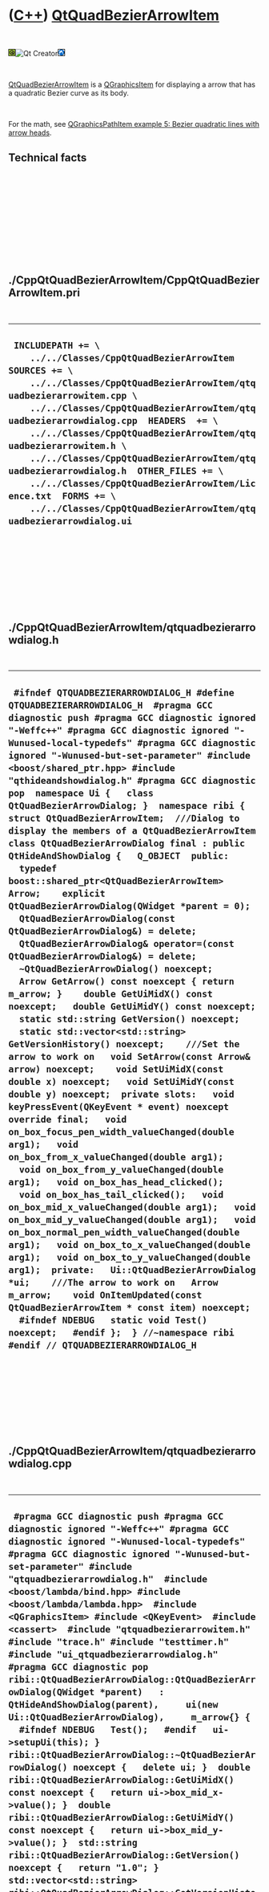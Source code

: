 



 

 

 

 

 

([C++](Cpp.htm)) [QtQuadBezierArrowItem](CppQtQuadBezierArrowItem.htm)
======================================================================

 

![Qt](PicQt.png)![Qt
Creator](PicQtCreator.png)![Lubuntu](PicLubuntu.png)

 

[QtQuadBezierArrowItem](CppQtQuadBezierArrowItem.htm) is a
[QGraphicsItem](CppQGraphicsItem.htm) for displaying a arrow that has a
quadratic Bezier curve as its body.

 

For the math, see [QGraphicsPathItem example 5: Bezier quadratic lines
with arrow heads](CppQGraphicsPathItemExample5.htm).

Technical facts
---------------

 

 

 

 

 

 

./CppQtQuadBezierArrowItem/CppQtQuadBezierArrowItem.pri
-------------------------------------------------------

 

  ------------------------------------------------------------------------------------------------------------------------------------------------------------------------------------------------------------------------------------------------------------------------------------------------------------------------------------------------------------------------------------------------------------------------------------------------------------------------------------------------------------------------------------------------
  ` INCLUDEPATH += \     ../../Classes/CppQtQuadBezierArrowItem  SOURCES += \     ../../Classes/CppQtQuadBezierArrowItem/qtquadbezierarrowitem.cpp \     ../../Classes/CppQtQuadBezierArrowItem/qtquadbezierarrowdialog.cpp  HEADERS  += \     ../../Classes/CppQtQuadBezierArrowItem/qtquadbezierarrowitem.h \     ../../Classes/CppQtQuadBezierArrowItem/qtquadbezierarrowdialog.h  OTHER_FILES += \     ../../Classes/CppQtQuadBezierArrowItem/Licence.txt  FORMS += \     ../../Classes/CppQtQuadBezierArrowItem/qtquadbezierarrowdialog.ui`
  ------------------------------------------------------------------------------------------------------------------------------------------------------------------------------------------------------------------------------------------------------------------------------------------------------------------------------------------------------------------------------------------------------------------------------------------------------------------------------------------------------------------------------------------------

 

 

 

 

 

./CppQtQuadBezierArrowItem/qtquadbezierarrowdialog.h
----------------------------------------------------

 

  ---------------------------------------------------------------------------------------------------------------------------------------------------------------------------------------------------------------------------------------------------------------------------------------------------------------------------------------------------------------------------------------------------------------------------------------------------------------------------------------------------------------------------------------------------------------------------------------------------------------------------------------------------------------------------------------------------------------------------------------------------------------------------------------------------------------------------------------------------------------------------------------------------------------------------------------------------------------------------------------------------------------------------------------------------------------------------------------------------------------------------------------------------------------------------------------------------------------------------------------------------------------------------------------------------------------------------------------------------------------------------------------------------------------------------------------------------------------------------------------------------------------------------------------------------------------------------------------------------------------------------------------------------------------------------------------------------------------------------------------------------------------------------------------------------------------------------------------------------------------------------------------------------------------------------------------------------------------------------------------------------------------------------------------------------------------------------------------------------------------------------------------------------------------------------------------------------------------------
  ` #ifndef QTQUADBEZIERARROWDIALOG_H #define QTQUADBEZIERARROWDIALOG_H  #pragma GCC diagnostic push #pragma GCC diagnostic ignored "-Weffc++" #pragma GCC diagnostic ignored "-Wunused-local-typedefs" #pragma GCC diagnostic ignored "-Wunused-but-set-parameter" #include <boost/shared_ptr.hpp> #include "qthideandshowdialog.h" #pragma GCC diagnostic pop  namespace Ui {   class QtQuadBezierArrowDialog; }  namespace ribi {  struct QtQuadBezierArrowItem;  ///Dialog to display the members of a QtQuadBezierArrowItem class QtQuadBezierArrowDialog final : public QtHideAndShowDialog {   Q_OBJECT  public:   typedef boost::shared_ptr<QtQuadBezierArrowItem> Arrow;    explicit QtQuadBezierArrowDialog(QWidget *parent = 0);   QtQuadBezierArrowDialog(const QtQuadBezierArrowDialog&) = delete;   QtQuadBezierArrowDialog& operator=(const QtQuadBezierArrowDialog&) = delete;   ~QtQuadBezierArrowDialog() noexcept;    Arrow GetArrow() const noexcept { return m_arrow; }    double GetUiMidX() const noexcept;   double GetUiMidY() const noexcept;    static std::string GetVersion() noexcept;   static std::vector<std::string> GetVersionHistory() noexcept;    ///Set the arrow to work on   void SetArrow(const Arrow& arrow) noexcept;    void SetUiMidX(const double x) noexcept;   void SetUiMidY(const double y) noexcept;  private slots:   void keyPressEvent(QKeyEvent * event) noexcept override final;   void on_box_focus_pen_width_valueChanged(double arg1);   void on_box_from_x_valueChanged(double arg1);   void on_box_from_y_valueChanged(double arg1);   void on_box_has_head_clicked();   void on_box_has_tail_clicked();   void on_box_mid_x_valueChanged(double arg1);   void on_box_mid_y_valueChanged(double arg1);   void on_box_normal_pen_width_valueChanged(double arg1);   void on_box_to_x_valueChanged(double arg1);   void on_box_to_y_valueChanged(double arg1);  private:   Ui::QtQuadBezierArrowDialog *ui;    ///The arrow to work on   Arrow m_arrow;    void OnItemUpdated(const QtQuadBezierArrowItem * const item) noexcept;    #ifndef NDEBUG   static void Test() noexcept;   #endif };  } //~namespace ribi  #endif // QTQUADBEZIERARROWDIALOG_H`
  ---------------------------------------------------------------------------------------------------------------------------------------------------------------------------------------------------------------------------------------------------------------------------------------------------------------------------------------------------------------------------------------------------------------------------------------------------------------------------------------------------------------------------------------------------------------------------------------------------------------------------------------------------------------------------------------------------------------------------------------------------------------------------------------------------------------------------------------------------------------------------------------------------------------------------------------------------------------------------------------------------------------------------------------------------------------------------------------------------------------------------------------------------------------------------------------------------------------------------------------------------------------------------------------------------------------------------------------------------------------------------------------------------------------------------------------------------------------------------------------------------------------------------------------------------------------------------------------------------------------------------------------------------------------------------------------------------------------------------------------------------------------------------------------------------------------------------------------------------------------------------------------------------------------------------------------------------------------------------------------------------------------------------------------------------------------------------------------------------------------------------------------------------------------------------------------------------------------------

 

 

 

 

 

./CppQtQuadBezierArrowItem/qtquadbezierarrowdialog.cpp
------------------------------------------------------

 

  -----------------------------------------------------------------------------------------------------------------------------------------------------------------------------------------------------------------------------------------------------------------------------------------------------------------------------------------------------------------------------------------------------------------------------------------------------------------------------------------------------------------------------------------------------------------------------------------------------------------------------------------------------------------------------------------------------------------------------------------------------------------------------------------------------------------------------------------------------------------------------------------------------------------------------------------------------------------------------------------------------------------------------------------------------------------------------------------------------------------------------------------------------------------------------------------------------------------------------------------------------------------------------------------------------------------------------------------------------------------------------------------------------------------------------------------------------------------------------------------------------------------------------------------------------------------------------------------------------------------------------------------------------------------------------------------------------------------------------------------------------------------------------------------------------------------------------------------------------------------------------------------------------------------------------------------------------------------------------------------------------------------------------------------------------------------------------------------------------------------------------------------------------------------------------------------------------------------------------------------------------------------------------------------------------------------------------------------------------------------------------------------------------------------------------------------------------------------------------------------------------------------------------------------------------------------------------------------------------------------------------------------------------------------------------------------------------------------------------------------------------------------------------------------------------------------------------------------------------------------------------------------------------------------------------------------------------------------------------------------------------------------------------------------------------------------------------------------------------------------------------------------------------------------------------------------------------------------------------------------------------------------------------------------------------------------------------------------------------------------------------------------------------------------------------------------------------------------------------------------------------------------------------------------------------------------------------------------------------------------------------------------------------------------------------------------------------------------------------------------------------------------------------------------------------------------------------------------------------------------------------------------------------------------------------------------------------------------------------------------------------------------------------------------------------------------------------------------------------------------------------------------------------------------------------------------------------------------------------------------------------------------------------------------------------------------------------------------------------------------------------------------------------------------------------------------------------------------------------------------------------------------------------------------------------------------------------------------------------------------------------------------------------------------------------------------------------------------------------------------------------------------------------------------------------------------------------------------------------------------------------------------------------------------------------------------------------------------------------------------------------------------------------------------------------------------------------------------------------------------------------------------------------------------------------------------------------------------------------------------------------------------------------------------------------------------------------------------------------------------------------------------------------------------------------------------------------------------------------------------------------------------------------------------------------------------------------------------------------------------------------------------------------------------------------------------------------------------------------------------------------------------------------------------------------------------------------------------------------------------------------------------------------------------------------------------------------------------------------------------------------------------------------------------------------------------------------------------------------------------------------------------------------------------------------------------------------------------------------------------------------------------------------------------------------------------------------------------------------------------------------------------------------------------------------------------------------------------------------------------------------------------------------------------------------------------------------------------------------------------------------------------------------------------------------------------------------------------------------------------------------------------------------------------------------------------------------------------------------------------------------------------------------------------------------------------------------------------------------------------------------------------------------------------------------------------------------------------------------------------------------------------------------------------------------------------------------------------------------------------------------------------------------------------------------------------------------------------------------------------------------------------------------------------------------------------------------------------------------------------------------------------------------------------------------------------------------------------------------------------------------------------------------------------------------------------------------------------------------------------------------------------------------------------------------------------------------------------------------------------------------------------------------------------------------------------------------------------------------------------------------------------------------------------------------------------------------------------------------------------------------------------------------------------------------------------------------------------------------------------------------------------------------------------------------------------------------------------------------------------------------------------------------------------------------------------------------------------------------------------------------------------------------------------------------------------------------------------------------------------------------------------------------------------------------------------------------------------------------------------------------------------------------------------------------------------------------------------------------------------------------------------------------------------------------------------------------------------------------------------------------------------------------------------------------------------------------------------------------------------------------------------------------------------------------------------------------------------------------------------------------------------------------------------------------------------------------------------------------------------------------------------------------------------------------------------------------------------------------------------------------------------------------------------------------------------------------------------------------------------------------------------------------------------------------------------------------------------------------------------------------------------------------------------------------------------------------------------------------------------------------------------------------------------------------------------------------------------------------------------------------------------------------------------------------------------------------------------------------------------------------------------------------------------------------------------------------------------------------------------------------------------------------------------------------------------------------------------------------------------------------------------------------------------------------------------------------------------------------------------------------------------------------------------------------------------------------------------------------------------------------------------------------------------------------------------------------------------------------------------------------------------------------------------------------------------------------------------------------------------------------------------------------------------------------------------------------------------------------------------------------------------------------------------------------------------------------------------------------------------------------------------------------------------------------------------------------------------------------------------------------------------------------------------------------------------------------------------------------------------------------------------------------------------------------------------------------------------------------------------------------------------------------------------------------------------------------------------------------------------------------------------------------------------------------------------------------------------------------------------------------------------------------------------------------------------------------------------------------------------------------------------------------------------------------------------------------------------------------------------------------------------------------------------------------------------------------------------------------------------------------------------------------------------------------------------------------------------------------------------
  ` #pragma GCC diagnostic push #pragma GCC diagnostic ignored "-Weffc++" #pragma GCC diagnostic ignored "-Wunused-local-typedefs" #pragma GCC diagnostic ignored "-Wunused-but-set-parameter" #include "qtquadbezierarrowdialog.h"  #include <boost/lambda/bind.hpp> #include <boost/lambda/lambda.hpp>  #include <QGraphicsItem> #include <QKeyEvent>  #include <cassert>  #include "qtquadbezierarrowitem.h" #include "trace.h" #include "testtimer.h" #include "ui_qtquadbezierarrowdialog.h" #pragma GCC diagnostic pop  ribi::QtQuadBezierArrowDialog::QtQuadBezierArrowDialog(QWidget *parent)   : QtHideAndShowDialog(parent),     ui(new Ui::QtQuadBezierArrowDialog),     m_arrow{} {   #ifndef NDEBUG   Test();   #endif   ui->setupUi(this); }  ribi::QtQuadBezierArrowDialog::~QtQuadBezierArrowDialog() noexcept {   delete ui; }  double ribi::QtQuadBezierArrowDialog::GetUiMidX() const noexcept {   return ui->box_mid_x->value(); }  double ribi::QtQuadBezierArrowDialog::GetUiMidY() const noexcept {   return ui->box_mid_y->value(); }  std::string ribi::QtQuadBezierArrowDialog::GetVersion() noexcept {   return "1.0"; }   std::vector<std::string> ribi::QtQuadBezierArrowDialog::GetVersionHistory() noexcept {   return {     "2014-07-29: version 1.0: initial version"   }; }  void ribi::QtQuadBezierArrowDialog::on_box_from_x_valueChanged(double arg1) {   this->m_arrow->SetFromX(arg1); }  void ribi::QtQuadBezierArrowDialog::on_box_from_y_valueChanged(double arg1) {   this->m_arrow->SetFromY(arg1); }  void ribi::QtQuadBezierArrowDialog::on_box_has_head_clicked() {   m_arrow->SetHasHead(ui->box_has_head->isChecked()); }  void ribi::QtQuadBezierArrowDialog::on_box_has_tail_clicked() {   m_arrow->SetHasTail(ui->box_has_tail->isChecked()); }  void ribi::QtQuadBezierArrowDialog::on_box_mid_x_valueChanged(double arg1) {   this->m_arrow->SetMidX(arg1); }  void ribi::QtQuadBezierArrowDialog::on_box_mid_y_valueChanged(double arg1) {   this->m_arrow->SetMidY(arg1); }  void ribi::QtQuadBezierArrowDialog::on_box_normal_pen_width_valueChanged(double arg1) {   QPen new_pen = m_arrow->GetPen();   new_pen.setWidthF(arg1);   m_arrow->SetPen(new_pen); }  void ribi::QtQuadBezierArrowDialog::on_box_focus_pen_width_valueChanged(double arg1) {   QPen new_pen = m_arrow->GetFocusPen();   new_pen.setWidthF(arg1);   m_arrow->SetFocusPen(new_pen);  }  void ribi::QtQuadBezierArrowDialog::on_box_to_x_valueChanged(double arg1) {   this->m_arrow->SetToX(arg1); }  void ribi::QtQuadBezierArrowDialog::on_box_to_y_valueChanged(double arg1) {   this->m_arrow->SetToY(arg1); }  void ribi::QtQuadBezierArrowDialog::OnItemUpdated(const QtQuadBezierArrowItem * const item) noexcept {   ui->box_focus_pen_width->setValue(item->GetFocusPen().widthF());   ui->box_from_x->setValue(item->GetFromItem()->x());   ui->box_from_y->setValue(item->GetFromItem()->y());   ui->box_has_head->setChecked(item->HasHead());   ui->box_has_tail->setChecked(item->HasTail());   ui->box_mid_x->setValue(item->GetMidItem()->x());   ui->box_mid_y->setValue(item->GetMidItem()->y());   ui->box_normal_pen_width->setValue(item->GetPen().widthF());   ui->box_to_x->setValue(item->GetToItem()->x());   ui->box_to_y->setValue(item->GetToItem()->y()); }  void ribi::QtQuadBezierArrowDialog::keyPressEvent(QKeyEvent * event) noexcept {   if (event->key() == Qt::Key_Escape) { close(); return; } }  void ribi::QtQuadBezierArrowDialog::SetArrow(const Arrow& arrow) noexcept {   const bool verbose{false};    assert(arrow);   if (m_arrow == arrow)   {     return;   }   if (verbose)   {     std::stringstream s;     s << "Setting arrow '" << (*arrow) << "'\n";   }    const auto focus_pen_after = arrow->GetFocusPen();   const auto from_item_after = arrow->GetFromItem();   const auto has_head_after = arrow->HasHead();   const auto mid_item_after = arrow->GetMidItem();   const auto pen_after = arrow->GetPen();   const auto has_tail_after = arrow->HasTail();   const auto to_item_after = arrow->GetToItem();    bool focus_pen_changed{true};   bool from_item_changed{true};   bool has_head_changed{true};   bool mid_item_changed{true};   bool pen_changed{true};   bool has_tail_changed{true};   bool to_item_changed{true};    if (m_arrow)   {     const auto focus_pen_before = m_arrow->GetFocusPen();     const auto from_item_before = m_arrow->GetFromItem();     const auto has_head_before = m_arrow->HasHead();     const auto mid_item_before = m_arrow->GetMidItem();     const auto pen_before = m_arrow->GetPen();     const auto has_tail_before = m_arrow->HasTail();     const auto to_item_before = m_arrow->GetToItem();      focus_pen_changed = focus_pen_before != focus_pen_after;     from_item_changed = from_item_before != from_item_after;     has_head_changed = has_head_before != has_head_after;     mid_item_changed = mid_item_before != mid_item_after;     pen_changed = pen_before != pen_after;     has_tail_changed = has_tail_before != has_tail_after;     to_item_changed = to_item_before != to_item_after;      if (verbose)     {       if (focus_pen_changed)       {         std::stringstream s;         s           << "Focus pen will change from width "           << focus_pen_before.widthF()           << " to "           << focus_pen_after.widthF()           << '\n'         ;         TRACE(s.str());       }       if (from_item_changed)       {         std::stringstream s;         s << "From item will change from " << from_item_before           << " to " << from_item_after << '\n';         TRACE(s.str());       }       if (has_head_changed)       {         std::stringstream s;         s << "Has head will change from '" << has_head_before           << "' to '" << has_head_after << "'\n";         TRACE(s.str());       }       if (mid_item_changed)       {         std::stringstream s;         s << "Mid item will change from " << mid_item_before           << " to " << mid_item_after << '\n';         TRACE(s.str());       }       if (pen_changed)       {         std::stringstream s;         s << "Normal pen will change from " << pen_before.widthF()           << " to " << pen_after.widthF() << '\n'         ;         TRACE(s.str());       }     }      //Disconnect m_arrow     m_arrow->m_signal_item_updated.disconnect(       boost::bind(&ribi::QtQuadBezierArrowDialog::OnItemUpdated,this,boost::lambda::_1)     );     /*     Not sure if I need this high detailed granulity      m_arrow->m_signal_base_changed.disconnect(       boost::bind(&ribi::QtQuadBezierArrowDialog::OnBaseChanged,this,boost::lambda::_1)     );     m_arrow->m_signal_font_changed.disconnect(       boost::bind(&ribi::QtQuadBezierArrowDialog::OnFontChanged,this,boost::lambda::_1)     );     m_arrow->m_signal_padding_changed.disconnect(       boost::bind(&ribi::QtQuadBezierArrowDialog::OnPaddingChanged,this,boost::lambda::_1)     );     m_arrow->m_signal_text_changed.disconnect(       boost::bind(&ribi::QtQuadBezierArrowDialog::OnTextChanged,this,boost::lambda::_1)     );     m_arrow->m_signal_text_pen_changed.disconnect(       boost::bind(&ribi::QtQuadBezierArrowDialog::OnTextPenChanged,this,boost::lambda::_1)     );   */   }    //Replace m_arrow by the new one   m_arrow = arrow;    assert(m_arrow->GetFocusPen() == focus_pen_after);   assert(m_arrow->GetFromItem() == from_item_after);   assert(m_arrow->GetMidItem() == mid_item_after);   assert(m_arrow->GetPen() == pen_after);   assert(m_arrow->GetToItem() == to_item_after);   assert(m_arrow->HasHead() == has_head_after);   assert(m_arrow->HasTail() == has_tail_after);    m_arrow->m_signal_item_updated.connect(     boost::bind(&ribi::QtQuadBezierArrowDialog::OnItemUpdated,this,boost::lambda::_1)   );    /* Not sure if I need this high detailed granulity    m_arrow->m_signal_base_changed.connect(     boost::bind(&ribi::QtQuadBezierArrowDialog::OnBaseChanged,this,boost::lambda::_1)   );   m_arrow->m_signal_font_changed.connect(     boost::bind(&ribi::QtQuadBezierArrowDialog::OnFontChanged,this,boost::lambda::_1)   );   m_arrow->m_signal_padding_changed.connect(     boost::bind(&ribi::QtQuadBezierArrowDialog::OnPaddingChanged,this,boost::lambda::_1)   );   m_arrow->m_signal_text_changed.connect(     boost::bind(&ribi::QtQuadBezierArrowDialog::OnTextChanged,this,boost::lambda::_1)   );   m_arrow->m_signal_text_pen_changed.connect(     boost::bind(&ribi::QtQuadBezierArrowDialog::OnTextPenChanged,this,boost::lambda::_1)   );   */    //Emit everything that has changed   if (      focus_pen_changed   || from_item_changed   || has_head_changed   || mid_item_changed   || pen_changed   || has_tail_changed   || to_item_changed   )   {      m_arrow->m_signal_item_updated(m_arrow.get());   }    /* Not sure if I need this high detailed granulity   if (focus_pen_changed)   {     m_arrow->m_signal_base_changed(m_arrow.get());   }   if (from_item_changed)   {     m_arrow->m_signal_font_changed(m_arrow.get());   }   if (has_head_changed)   {     m_arrow->m_signal_padding_changed(m_arrow.get());   }   if (mid_item_changed)   {     m_arrow->m_signal_text_changed(m_arrow.get());   }   if (pen_changed)   {     m_arrow->m_signal_text_pen_changed(m_arrow.get());   }   */   assert( arrow ==  m_arrow);   assert(*arrow == *m_arrow); }  void ribi::QtQuadBezierArrowDialog::SetUiMidX(const double x) noexcept {   ui->box_mid_x->setValue(x); }  void ribi::QtQuadBezierArrowDialog::SetUiMidY(const double y) noexcept {   ui->box_mid_y->setValue(y); }   #ifndef NDEBUG void ribi::QtQuadBezierArrowDialog::Test() noexcept {   {     static bool is_tested{false};     if (is_tested) return;     is_tested = true;   }   {     const boost::shared_ptr<QGraphicsItem> from{new QGraphicsSimpleTextItem};     const bool tail{false};     const boost::shared_ptr<QGraphicsItem> mid{new QGraphicsSimpleTextItem};     const bool head{true};     const boost::shared_ptr<QGraphicsItem> to{new QGraphicsSimpleTextItem};     const boost::shared_ptr<QtQuadBezierArrowItem> arrow{       new QtQuadBezierArrowItem(from.get(),tail,mid.get(),head,to.get())     };     assert(arrow);   }   const TestTimer test_timer(__func__,__FILE__,1.0);   const bool verbose{false};   const boost::shared_ptr<QGraphicsItem> from{new QGraphicsSimpleTextItem};   const bool tail{false};   const boost::shared_ptr<QGraphicsItem> mid{new QGraphicsSimpleTextItem};   const bool head{true};   const boost::shared_ptr<QGraphicsItem> to{new QGraphicsSimpleTextItem};   const boost::shared_ptr<QtQuadBezierArrowItem> arrow{     new QtQuadBezierArrowItem(from.get(),tail,mid.get(),head,to.get())   };   QtQuadBezierArrowDialog d;   d.SetArrow(arrow);   if (verbose) { TRACE("Get/SetUiMidX must be symmetric"); }   {     const double old_x{d.GetUiMidX()};     const double new_x{old_x + 10.0};     d.SetUiMidX(new_x);     assert(std::abs(d.GetUiMidX() - new_x) < 2.0);   }   if (verbose) { TRACE("Get/SetUiMidY must be symmetric"); }   {     const double old_y{d.GetUiMidY()};     const double new_y{old_y + 10.0};     d.SetUiMidY(new_y);     assert(std::abs(d.GetUiMidY() - new_y) < 2.0);   }    /*   assert(std::abs(ui->box_focus_pen_width->value() - m_arrow->GetFocusPen().widthF()) < 2.0);   assert(std::abs(ui->box_from_x->value() - m_arrow->GetFromItem()->x()) < 2.0);   assert(std::abs(ui->box_from_y->value() - m_arrow->GetFromItem()->y()) < 2.0);   assert(ui->box_has_head->isChecked() == m_arrow->HasHead());   assert(ui->box_has_tail->isChecked() == m_arrow->HasTail());   assert(std::abs(ui->box_mid_x->value() - m_arrow->GetMidItem()->x()) < 2.0);   assert(std::abs(ui->box_mid_y->value() - m_arrow->GetMidItem()->y()) < 2.0);   assert(std::abs(ui->box_normal_pen_width->value() - m_arrow->GetPen().widthF()) < 2.0);   assert(std::abs(ui->box_to_x->value() - m_arrow->GetToItem()->x()) < 2.0);   assert(std::abs(ui->box_to_y->value() - m_arrow->GetToItem()->y()) < 2.0);   */  } #endif`
  -----------------------------------------------------------------------------------------------------------------------------------------------------------------------------------------------------------------------------------------------------------------------------------------------------------------------------------------------------------------------------------------------------------------------------------------------------------------------------------------------------------------------------------------------------------------------------------------------------------------------------------------------------------------------------------------------------------------------------------------------------------------------------------------------------------------------------------------------------------------------------------------------------------------------------------------------------------------------------------------------------------------------------------------------------------------------------------------------------------------------------------------------------------------------------------------------------------------------------------------------------------------------------------------------------------------------------------------------------------------------------------------------------------------------------------------------------------------------------------------------------------------------------------------------------------------------------------------------------------------------------------------------------------------------------------------------------------------------------------------------------------------------------------------------------------------------------------------------------------------------------------------------------------------------------------------------------------------------------------------------------------------------------------------------------------------------------------------------------------------------------------------------------------------------------------------------------------------------------------------------------------------------------------------------------------------------------------------------------------------------------------------------------------------------------------------------------------------------------------------------------------------------------------------------------------------------------------------------------------------------------------------------------------------------------------------------------------------------------------------------------------------------------------------------------------------------------------------------------------------------------------------------------------------------------------------------------------------------------------------------------------------------------------------------------------------------------------------------------------------------------------------------------------------------------------------------------------------------------------------------------------------------------------------------------------------------------------------------------------------------------------------------------------------------------------------------------------------------------------------------------------------------------------------------------------------------------------------------------------------------------------------------------------------------------------------------------------------------------------------------------------------------------------------------------------------------------------------------------------------------------------------------------------------------------------------------------------------------------------------------------------------------------------------------------------------------------------------------------------------------------------------------------------------------------------------------------------------------------------------------------------------------------------------------------------------------------------------------------------------------------------------------------------------------------------------------------------------------------------------------------------------------------------------------------------------------------------------------------------------------------------------------------------------------------------------------------------------------------------------------------------------------------------------------------------------------------------------------------------------------------------------------------------------------------------------------------------------------------------------------------------------------------------------------------------------------------------------------------------------------------------------------------------------------------------------------------------------------------------------------------------------------------------------------------------------------------------------------------------------------------------------------------------------------------------------------------------------------------------------------------------------------------------------------------------------------------------------------------------------------------------------------------------------------------------------------------------------------------------------------------------------------------------------------------------------------------------------------------------------------------------------------------------------------------------------------------------------------------------------------------------------------------------------------------------------------------------------------------------------------------------------------------------------------------------------------------------------------------------------------------------------------------------------------------------------------------------------------------------------------------------------------------------------------------------------------------------------------------------------------------------------------------------------------------------------------------------------------------------------------------------------------------------------------------------------------------------------------------------------------------------------------------------------------------------------------------------------------------------------------------------------------------------------------------------------------------------------------------------------------------------------------------------------------------------------------------------------------------------------------------------------------------------------------------------------------------------------------------------------------------------------------------------------------------------------------------------------------------------------------------------------------------------------------------------------------------------------------------------------------------------------------------------------------------------------------------------------------------------------------------------------------------------------------------------------------------------------------------------------------------------------------------------------------------------------------------------------------------------------------------------------------------------------------------------------------------------------------------------------------------------------------------------------------------------------------------------------------------------------------------------------------------------------------------------------------------------------------------------------------------------------------------------------------------------------------------------------------------------------------------------------------------------------------------------------------------------------------------------------------------------------------------------------------------------------------------------------------------------------------------------------------------------------------------------------------------------------------------------------------------------------------------------------------------------------------------------------------------------------------------------------------------------------------------------------------------------------------------------------------------------------------------------------------------------------------------------------------------------------------------------------------------------------------------------------------------------------------------------------------------------------------------------------------------------------------------------------------------------------------------------------------------------------------------------------------------------------------------------------------------------------------------------------------------------------------------------------------------------------------------------------------------------------------------------------------------------------------------------------------------------------------------------------------------------------------------------------------------------------------------------------------------------------------------------------------------------------------------------------------------------------------------------------------------------------------------------------------------------------------------------------------------------------------------------------------------------------------------------------------------------------------------------------------------------------------------------------------------------------------------------------------------------------------------------------------------------------------------------------------------------------------------------------------------------------------------------------------------------------------------------------------------------------------------------------------------------------------------------------------------------------------------------------------------------------------------------------------------------------------------------------------------------------------------------------------------------------------------------------------------------------------------------------------------------------------------------------------------------------------------------------------------------------------------------------------------------------------------------------------------------------------------------------------------------------------------------------------------------------------------------------------------------------------------------------------------------------------------------------------------------------------------------------------------------------------------------------------------------------------------------------------------------------------------------------------------------------------------------------------------------------------------------------------------------------------------------------------------------------------------------------------------------------------------------------------------------------------------------------------------------------------------------------------------------------------------------------------------------------------------------------------------------------------------------------------------------------------------------------

 

 

 

 

 

./CppQtQuadBezierArrowItem/qtquadbezierarrowitem.h
--------------------------------------------------

 

  ----------------------------------------------------------------------------------------------------------------------------------------------------------------------------------------------------------------------------------------------------------------------------------------------------------------------------------------------------------------------------------------------------------------------------------------------------------------------------------------------------------------------------------------------------------------------------------------------------------------------------------------------------------------------------------------------------------------------------------------------------------------------------------------------------------------------------------------------------------------------------------------------------------------------------------------------------------------------------------------------------------------------------------------------------------------------------------------------------------------------------------------------------------------------------------------------------------------------------------------------------------------------------------------------------------------------------------------------------------------------------------------------------------------------------------------------------------------------------------------------------------------------------------------------------------------------------------------------------------------------------------------------------------------------------------------------------------------------------------------------------------------------------------------------------------------------------------------------------------------------------------------------------------------------------------------------------------------------------------------------------------------------------------------------------------------------------------------------------------------------------------------------------------------------------------------------------------------------------------------------------------------------------------------------------------------------------------------------------------------------------------------------------------------------------------------------------------------------------------------------------------------------------------------------------------------------------------------------------------------------------------------------------------------------------------------------------------------------------------------------------------------------------------------------------------------------------------------------------------------------------------------------------------------------------------------------------------------------------------------------------------------------------------------------------------------------------------------------------------------------------------------------------------------------------------------------------------------------------------------------------------------------------------------------------------------------------------------------------------------------------------------------------------------------------------------------------------------------------------------------------------------------------------------------------------------------------------------------------------------------------------------------------------------------------------------------------------------------------------------------------------------------------------------------------------------------------------------------------------------------------------------------------------------------------------------------------------------------------------------------------------------------------------------------------------------------------------------------------------------------------------------------------------------------------------------------------------------------------------------------------------------------------------------------------------------------------------------------------------------------------------------------------------------------------------------------------------------------------------------------------------------------------------------------------------------------------------------------------------------------------------------------------------------------------------------------------------------------------------------------------------------------------------------------------------------------------------------------------------------------------------------------------------------------------------------------------------------------------------------------------------------------------------------------------------------------------------------------------------------------------------------------------------------------------------------------------------------------------------------------------------------------------------------------------------------------------------------------------------------------------------------------------------------------------------------------------------------------------------------------------------------------------------------------------------------------------------------------------------------------------------------------------------------------------------------------------------------------------------------------------------------------------------------------------------------------------------------------------------------------------------------------------------------------------------------------------------------------------------------------------------------------------------------------------------------------------------------------------------------------------------------------------------------------------------------------------------------------------------------------------------------------------------------------------------------------------------------------------------------------------------------------------------------------------------------------------------------------------------------------------------------------------------------------------------------------------------------------------------------------------------------------------------------------------------------------------------------------------------------------------------------------------------------------------------------------------------------------------------------------------------------------------------------------------------------------------------------------------------------------------------------------------------------------------------------------------------------------------------------------------------------------------------------------------------------------------------------------------------------------------------------------------------------------------------------------------------------------------------------------------------------------------------------------------------------------------------------------------------------------------------------------------------------------------------------------------------------------------------------------------------------------------------------------------------------------------------------------------------------------------------------------------------------------------------------------------------------------------------------------------------------------------------------------------------------------------------------------------------------------------------------------------------------------------------------------------------------------------------
  ` //--------------------------------------------------------------------------- /* QtQuadBezierArrowItem, an quadratic Bezier arrow QGraphicsItem Copyright (C) 2012-2015 Richel Bilderbeek  This program is free software: you can redistribute it and/or modify it under the terms of the GNU General Public License as published by the Free Software Foundation, either version 3 of the License, or (at your option) any later version.  This program is distributed in the hope that it will be useful, but WITHOUT ANY WARRANTY; without even the implied warranty of MERCHANTABILITY or FITNESS FOR A PARTICULAR PURPOSE.See the GNU General Public License for more details. You should have received a copy of the GNU General Public License along with this program.If not, see <http://www.gnu.org/licenses/>. */ //--------------------------------------------------------------------------- //From http://www.richelbilderbeek.nl/CppQtQuadBezierArrowItem.htm //--------------------------------------------------------------------------- #ifndef QTQUADBEZIERARROWITEM_H #define QTQUADBEZIERARROWITEM_H  #include <string> #include <vector>  #pragma GCC diagnostic push #pragma GCC diagnostic ignored "-Weffc++" #pragma GCC diagnostic ignored "-Wunused-local-typedefs" #include <boost/shared_ptr.hpp> #include <boost/signals2.hpp> #include <QGraphicsPathItem> #include <QPen> #pragma GCC diagnostic pop  namespace ribi {  ///The QtQuadBezierArrowItem is a QGraphicsItem that ///follows the three QGraphicsItem positions ///If mid is nullptr, the line will be straight ///The QGraphicsItems supplied will not be deleted by QtQuadBezierArrowItem struct QtQuadBezierArrowItem : public QGraphicsItem {   QtQuadBezierArrowItem(     QGraphicsItem* const from,     const bool tail,     QGraphicsItem* const mid,     const bool head,     QGraphicsItem* const to,     QGraphicsItem* parent = 0   ) noexcept;    virtual ~QtQuadBezierArrowItem() noexcept {}    ///The rectangle that containg the item, used for rough calculations like   ///collision detection   QRectF boundingRect() const override final;    ///Get the QPen used to indicate that the arrow has focus   const QPen& GetFocusPen() const noexcept { return m_focus_pen; }    ///Get the item where the arrow originates from   ///(would the arrow and tail heads not be reversible)   ///Use the specific GetFrom* member functions to modify this item   const QGraphicsItem* GetFromItem() const noexcept { return m_from; }   double GetFromX() const noexcept { return m_from->x(); }   double GetFromY() const noexcept { return m_from->y(); }    ///Obtain the head point of the arrow, on the edge of the rectangle m_from   QPointF GetHead() const noexcept;    ///Get the item where the arrow pass through in the middle   ///Use the specific GetMid* member functions to modify this item   const QGraphicsItem* GetMidItem() const noexcept { return m_mid; }   double GetMidX() const noexcept { return m_mid->x(); }   double GetMidY() const noexcept { return m_mid->y(); }    ///Get the QPen used to draw a regular, non-focused, arrow   const QPen& GetPen() const noexcept { return m_pen; }    ///Obtain the tail point of the arrow, on the edge of the rectangle m_from   QPointF GetTail() const noexcept;    ///Get the item where the arrow points to   ///(would the arrow and tail heads not be reversible)   ///Use the specific GetTo* member functions to modify this item   const QGraphicsItem* GetToItem() const noexcept { return m_to; }   double GetToX() const noexcept { return m_to->x(); }   double GetToY() const noexcept { return m_to->y(); }    ///Obtain the version of this class   static std::string GetVersion() noexcept;    ///Obtain the version history of this class   static std::vector<std::string> GetVersionHistory() noexcept;    ///Is there an arrow at the 'to' point (x2,y2)?   bool HasHead() const noexcept { return m_head; }    ///Is there an arrow at the 'from' point (x1,y1)?   bool HasTail() const noexcept { return m_tail; }    ///Respond to key press   void keyPressEvent(QKeyEvent *event) noexcept override final;    ///Respond to mouse press   void mousePressEvent(QGraphicsSceneMouseEvent *event) noexcept override final;    ///Paint a QtQuadBezierArrowItem   void paint(QPainter* painter, const QStyleOptionGraphicsItem *, QWidget *) noexcept override final;    ///Set if the arrow has a point at the head   void SetHasHead(const bool has_head) noexcept;    ///Set if the arrow has a point at the tail   void SetHasTail(const bool has_tail) noexcept;    ///Set the pen used to show focus   void SetFocusPen(const QPen& pen) noexcept;    ///Set the position of the from item   void SetFromPos(const QPointF& pos) noexcept;   void SetFromPos(const double x, const double y) noexcept { SetFromPos(QPointF(x,y)); }   void SetFromX(const double& x) noexcept { SetFromPos(x,GetFromY()); }   void SetFromY(const double& y) noexcept { SetFromPos(GetFromX(),y); }    ///Set the position of the middle item   void SetMidPos(const QPointF& pos) noexcept;   void SetMidPos(const double x, const double y) noexcept { SetMidPos(QPointF(x,y)); }   void SetMidX(const double& x) noexcept { SetMidPos(x,GetMidY()); }   void SetMidY(const double& y) noexcept { SetMidPos(GetMidX(),y); }    ///Set the regular pen used to draw the arrow   void SetPen(const QPen& pen) noexcept;    void SetShowBoundingRect(const bool show_bounding_rect) noexcept;    ///Set the position of the from item   void SetToPos(const QPointF& pos) noexcept;   void SetToPos(const double x, const double y) noexcept { SetToPos(QPointF(x,y)); }   void SetToX(const double& x) noexcept { SetToPos(x,GetToY()); }   void SetToY(const double& y) noexcept { SetToPos(GetToX(),y); }    ///More precise shape compared to boundingRect   ///In this example, it is redefined to ease selecting those thin lines   QPainterPath shape() const noexcept override final;    ///Emitted when the item has called   boost::signals2::signal<void(const QtQuadBezierArrowItem*)> m_signal_item_updated;    protected:   ///Change the cursor when the user moves the mouse cursor in the bounding rectangle   ///   void hoverEnterEvent(QGraphicsSceneHoverEvent *event) noexcept override final;   void hoverLeaveEvent(QGraphicsSceneHoverEvent *event) noexcept override final;   void hoverMoveEvent(QGraphicsSceneHoverEvent *event) noexcept override final;    private:   ///The extra width given to the line for easier clicking   static const double m_click_easy_width;    ///The arrow used for indicating focus   QPen m_focus_pen;    ///The item where the arrow originates from   QGraphicsItem* const m_from;    ///Show arrow at head   bool m_head;    ///The item where the arrow pass through in the middle   QGraphicsItem* const m_mid;    ///The regular pen   QPen m_pen;    ///Show the bounding rectangle, used in debugging   bool m_show_bounding_rect;    ///Show arrow at tail   bool m_tail;    ///The item where the arrow points to   ///(would the arrow and tail heads not be reversible)   QGraphicsItem* const m_to;    ///Obtain point 'beyond'   QPointF GetBeyond() const noexcept;    ///Obtain point 'center'   /*    F    \     \   C  M  B     /    /   T    F = From   T = To   M = Mid   C = Center   B = Beyond    */   QPointF GetCenter() const noexcept;    QPointF pos() const = delete;   void setPos(const QPointF&) = delete;   void setX(const double&) = delete;   void setY(const double&) = delete;    #ifndef NDEBUG   static void Test() noexcept;   #endif    friend std::ostream& operator<<(std::ostream& os, const QtQuadBezierArrowItem& arrow) noexcept; };  std::ostream& operator<<(std::ostream& os, const QtQuadBezierArrowItem& arrow) noexcept; bool operator==(const QtQuadBezierArrowItem& lhs, const QtQuadBezierArrowItem& rhs) noexcept;  } //~namespace ribi  #endif // QTQUADBEZIERARROWITEM_H`
  ----------------------------------------------------------------------------------------------------------------------------------------------------------------------------------------------------------------------------------------------------------------------------------------------------------------------------------------------------------------------------------------------------------------------------------------------------------------------------------------------------------------------------------------------------------------------------------------------------------------------------------------------------------------------------------------------------------------------------------------------------------------------------------------------------------------------------------------------------------------------------------------------------------------------------------------------------------------------------------------------------------------------------------------------------------------------------------------------------------------------------------------------------------------------------------------------------------------------------------------------------------------------------------------------------------------------------------------------------------------------------------------------------------------------------------------------------------------------------------------------------------------------------------------------------------------------------------------------------------------------------------------------------------------------------------------------------------------------------------------------------------------------------------------------------------------------------------------------------------------------------------------------------------------------------------------------------------------------------------------------------------------------------------------------------------------------------------------------------------------------------------------------------------------------------------------------------------------------------------------------------------------------------------------------------------------------------------------------------------------------------------------------------------------------------------------------------------------------------------------------------------------------------------------------------------------------------------------------------------------------------------------------------------------------------------------------------------------------------------------------------------------------------------------------------------------------------------------------------------------------------------------------------------------------------------------------------------------------------------------------------------------------------------------------------------------------------------------------------------------------------------------------------------------------------------------------------------------------------------------------------------------------------------------------------------------------------------------------------------------------------------------------------------------------------------------------------------------------------------------------------------------------------------------------------------------------------------------------------------------------------------------------------------------------------------------------------------------------------------------------------------------------------------------------------------------------------------------------------------------------------------------------------------------------------------------------------------------------------------------------------------------------------------------------------------------------------------------------------------------------------------------------------------------------------------------------------------------------------------------------------------------------------------------------------------------------------------------------------------------------------------------------------------------------------------------------------------------------------------------------------------------------------------------------------------------------------------------------------------------------------------------------------------------------------------------------------------------------------------------------------------------------------------------------------------------------------------------------------------------------------------------------------------------------------------------------------------------------------------------------------------------------------------------------------------------------------------------------------------------------------------------------------------------------------------------------------------------------------------------------------------------------------------------------------------------------------------------------------------------------------------------------------------------------------------------------------------------------------------------------------------------------------------------------------------------------------------------------------------------------------------------------------------------------------------------------------------------------------------------------------------------------------------------------------------------------------------------------------------------------------------------------------------------------------------------------------------------------------------------------------------------------------------------------------------------------------------------------------------------------------------------------------------------------------------------------------------------------------------------------------------------------------------------------------------------------------------------------------------------------------------------------------------------------------------------------------------------------------------------------------------------------------------------------------------------------------------------------------------------------------------------------------------------------------------------------------------------------------------------------------------------------------------------------------------------------------------------------------------------------------------------------------------------------------------------------------------------------------------------------------------------------------------------------------------------------------------------------------------------------------------------------------------------------------------------------------------------------------------------------------------------------------------------------------------------------------------------------------------------------------------------------------------------------------------------------------------------------------------------------------------------------------------------------------------------------------------------------------------------------------------------------------------------------------------------------------------------------------------------------------------------------------------------------------------------------------------------------------------------------------------------------------------------------------------------------------------------------------------------------------------------------------------------------------------------------------------------------------------

 

 

 

 

 

./CppQtQuadBezierArrowItem/qtquadbezierarrowitem.cpp
----------------------------------------------------

 

  -----------------------------------------------------------------------------------------------------------------------------------------------------------------------------------------------------------------------------------------------------------------------------------------------------------------------------------------------------------------------------------------------------------------------------------------------------------------------------------------------------------------------------------------------------------------------------------------------------------------------------------------------------------------------------------------------------------------------------------------------------------------------------------------------------------------------------------------------------------------------------------------------------------------------------------------------------------------------------------------------------------------------------------------------------------------------------------------------------------------------------------------------------------------------------------------------------------------------------------------------------------------------------------------------------------------------------------------------------------------------------------------------------------------------------------------------------------------------------------------------------------------------------------------------------------------------------------------------------------------------------------------------------------------------------------------------------------------------------------------------------------------------------------------------------------------------------------------------------------------------------------------------------------------------------------------------------------------------------------------------------------------------------------------------------------------------------------------------------------------------------------------------------------------------------------------------------------------------------------------------------------------------------------------------------------------------------------------------------------------------------------------------------------------------------------------------------------------------------------------------------------------------------------------------------------------------------------------------------------------------------------------------------------------------------------------------------------------------------------------------------------------------------------------------------------------------------------------------------------------------------------------------------------------------------------------------------------------------------------------------------------------------------------------------------------------------------------------------------------------------------------------------------------------------------------------------------------------------------------------------------------------------------------------------------------------------------------------------------------------------------------------------------------------------------------------------------------------------------------------------------------------------------------------------------------------------------------------------------------------------------------------------------------------------------------------------------------------------------------------------------------------------------------------------------------------------------------------------------------------------------------------------------------------------------------------------------------------------------------------------------------------------------------------------------------------------------------------------------------------------------------------------------------------------------------------------------------------------------------------------------------------------------------------------------------------------------------------------------------------------------------------------------------------------------------------------------------------------------------------------------------------------------------------------------------------------------------------------------------------------------------------------------------------------------------------------------------------------------------------------------------------------------------------------------------------------------------------------------------------------------------------------------------------------------------------------------------------------------------------------------------------------------------------------------------------------------------------------------------------------------------------------------------------------------------------------------------------------------------------------------------------------------------------------------------------------------------------------------------------------------------------------------------------------------------------------------------------------------------------------------------------------------------------------------------------------------------------------------------------------------------------------------------------------------------------------------------------------------------------------------------------------------------------------------------------------------------------------------------------------------------------------------------------------------------------------------------------------------------------------------------------------------------------------------------------------------------------------------------------------------------------------------------------------------------------------------------------------------------------------------------------------------------------------------------------------------------------------------------------------------------------------------------------------------------------------------------------------------------------------------------------------------------------------------------------------------------------------------------------------------------------------------------------------------------------------------------------------------------------------------------------------------------------------------------------------------------------------------------------------------------------------------------------------------------------------------------------------------------------------------------------------------------------------------------------------------------------------------------------------------------------------------------------------------------------------------------------------------------------------------------------------------------------------------------------------------------------------------------------------------------------------------------------------------------------------------------------------------------------------------------------------------------------------------------------------------------------------------------------------------------------------------------------------------------------------------------------------------------------------------------------------------------------------------------------------------------------------------------------------------------------------------------------------------------------------------------------------------------------------------------------------------------------------------------------------------------------------------------------------------------------------------------------------------------------------------------------------------------------------------------------------------------------------------------------------------------------------------------------------------------------------------------------------------------------------------------------------------------------------------------------------------------------------------------------------------------------------------------------------------------------------------------------------------------------------------------------------------------------------------------------------------------------------------------------------------------------------------------------------------------------------------------------------------------------------------------------------------------------------------------------------------------------------------------------------------------------------------------------------------------------------------------------------------------------------------------------------------------------------------------------------------------------------------------------------------------------------------------------------------------------------------------------------------------------------------------------------------------------------------------------------------------------------------------------------------------------------------------------------------------------------------------------------------------------------------------------------------------------------------------------------------------------------------------------------------------------------------------------------------------------------------------------------------------------------------------------------------------------------------------------------------------------------------------------------------------------------------------------------------------------------------------------------------------------------------------------------------------------------------------------------------------------------------------------------------------------------------------------------------------------------------------------------------------------------------------------------------------------------------------------------------------------------------------------------------------------------------------------------------------------------------------------------------------------------------------------------------------------------------------------------------------------------------------------------------------------------------------------------------------------------------------------------------------------------------------------------------------------------------------------------------------------------------------------------------------------------------------------------------------------------------------------------------------------------------------------------------------------------------------------------------------------------------------------------------------------------------------------------------------------------------------------------------------------------------------------------------------------------------------------------------------------------------------------------------------------------------------------------------------------------------------------------------------------------------------------------------------------------------------------------------------------------------------------------------------------------------------------------------------------------------------------------------------------------------------------------------------------------------------------------------------------------------------------------------------------------------------------------------------------------------------------------------------------------------------------------------------------------------------------------------------------------------------------------------------------------------------------------------------------------------------------------------------------------------------------------------------------------------------------------------------------------------------------------------------------------------------------------------------------------------------------------------------------------------------------------------------------------------------------------------------------------------------------------------------------------------------------------------------------------------------------------------------------------------------------------------------------------------------------------------------------------------------------------------------------------------------------------------------------------------------------------------------------------------------------------------------------------------------------------------------------------------------------------------------------------------------------------------------------------------------------------------------------------------------------------------------------------------------------------------------------------------------------------------------------------------------------------------------------------------------------------------------------------------------------------------------------------------------------------------------------------------------------------------------------------------------------------------------------------------------------------------------------------------------------------------------------------------------------------------------------------------------------------------------------------------------------------------------------------------------------------------------------------------------------------------------------------------------------------------------------------------------------------------------------------------------------------------------------------------------------------------------------------------------------------------------------------------------------------------------------------------------------------------------------------------------------------------------------------------------------------------------------------------------------------------------------------------------------------------------------------------------------------------------------------------------------------------------------------------------------------------------------------------------------------------------------------------------------------------------------------------------------------------------------------------------------------------------------------------------------------------------------------------------------------------------------------------------------------------------------------------------------------------------------------------------------------------------------------------------------------------------------------------------------------------------------------------------------------------------------------------------------------------------------------------------------------------------------------------------------------------------------------------------------------------------------------------------------------------------------------------------------------------------------------------------------------------------------------------------------------------------------------------------------------------------------------------------------------------------------------------------------------------------------------------------------------------------------------------------------------------------------------------------------------------------------------------------------------------------------------------------------------------------------------------------------------------------------------------------------------------------------------------------------------------------------------------------------------------------------------------------------------------------------------------------------------------------------------------------------------------------------------------------------------------------------------------------------------------------------------------------------------------------------------------------------------------------------------------------------------------------------------------------------------------------------------------------------------------------------------------------------------------------------------------------------------------------------------------------------------------------------------------------------------------------------------------------------------------------------------------------------------------------------------------------------------------------------------------------------------------------------------------------------------------------------------------------------------------------------------------------------------------------------------------------------------------------------------------------------------------------------------------------------------------------------------------------------------------------------------------------------------------------------------------------------------------------------------------------------------------------------------------------------------------------------------------------------------------------------------------------------------------------------------------------------------------------------------------------------------------------------------------------------------------------------------------------------------------------------------------------------------------------------------------------------------------------------------------------------------------------------------------------------------------------------------------------------------------------------------------------------------------------------------------------------------------------------------------------------------------------------------------------------------------------------------------------------------------------------------------------------------------------------------------------------------------------------------------------------------------------------------------------------------------------------------------------------------------------------------------------------------------------------------------------------------------------------------------------------------------------------------------------------------------------------------------------------------------------------------------------------------------------------------------------------------------------------------------------------------------------------------------------------------------------------------------------------------------------------------------------------------------------------------------------------------------------------------------------------------------------------------------------------------------------------------------------------------------------------------------------------------------------------------------------------------------------------------------------------------------------------------------------------------------------------------------------------------------------------------------------------------------------------------------------------------------------------------------------------------------------------------------------------------------------------------------------------------------------------------------------------------------------------------------------------------------------------------------------------------------------------------------------------------------------------------------------------------------------------------------------------------------------------------------------------------------------------------------------------------------------------------------------------------------------------------------------------------------------------------------------------------------------------------------------------------------------------------------------------------------------------------------------------------------------------------------------------------------------------------------------------------------------------------------------------------------------------------------------------------------------------------------------------------------------------------------------------------------------------------------------------------------------------------------------------------------------------------------------------------------------------------------------------------------------------------------------------------------------------------------------------------------------------------------------------------------------------------------------------------------------------------------------------------------------------------------------------------------------------------------------------------------------------------------------------------------------------------------------------------------------------------------------------------------------------------------------------------------------------------------------------------------------------------------------------------------------------------------------------------------------------------------------------------------------------------------------------------------------------------------------------------------------------------------------------------------------------------------------------------------------------------------------------------------------------------------------------------------------------------------------------------------------------------------------------------------------------------------------------------------------------------------------------------------------------------------------------------------------------------------------------------------------------------------------------------------------------------------------------------------------------------------------------------------------------------------------------------------------------------------------------------------------------------------------------------------------------------------------------------------------------------------------------------------------------------------------------------------------------------------------------------------------------------------------------------------------------------------------------------------------------------------------------
  ` //--------------------------------------------------------------------------- /* QtQuadBezierArrowItem, an quadratic Bezier arrow QGraphicsItem Copyright (C) 2012-2015 Richel Bilderbeek  This program is free software: you can redistribute it and/or modify it under the terms of the GNU General Public License as published by the Free Software Foundation, either version 3 of the License, or (at your option) any later version.  This program is distributed in the hope that it will be useful, but WITHOUT ANY WARRANTY; without even the implied warranty of MERCHANTABILITY or FITNESS FOR A PARTICULAR PURPOSE.See the GNU General Public License for more details. You should have received a copy of the GNU General Public License along with this program.If not, see <http://www.gnu.org/licenses/>. */ //--------------------------------------------------------------------------- //From http://www.richelbilderbeek.nl/CppQtQuadBezierArrowItem.htm //--------------------------------------------------------------------------- #pragma GCC diagnostic push #pragma GCC diagnostic ignored "-Weffc++" #pragma GCC diagnostic ignored "-Wunused-local-typedefs" #pragma GCC diagnostic ignored "-Wunused-but-set-parameter" #include "qtquadbezierarrowitem.h"  #include <cassert> #include <cmath>  #include <boost/geometry/geometries/linestring.hpp> #include <boost/geometry/geometries/point_xy.hpp> #include <boost/geometry.hpp> #include <boost/math/constants/constants.hpp>  #include <QCursor> #include <QGraphicsScene> #include <QGraphicsSceneMouseEvent> #include <QKeyEvent> #include <QPainter>  #include "geometry.h" #include "testtimer.h" #include "trace.h" #pragma GCC diagnostic pop  template <class T> bool operator==(   const boost::geometry::model::d2::point_xy<T>& a,   const boost::geometry::model::d2::point_xy<T>& b) {   return boost::geometry::equals(a,b);   //return a.x() == b.x() && a.y() == b.y(); }  template <class T> bool operator!=(   const boost::geometry::model::d2::point_xy<T>& a,   const boost::geometry::model::d2::point_xy<T>& b) {   return !(a == b); }  template <class T> bool operator==(   const boost::geometry::model::linestring<boost::geometry::model::d2::point_xy<T> > a,   const boost::geometry::model::linestring<boost::geometry::model::d2::point_xy<T> > b) {   return boost::geometry::equals(a,b);   //return (a[0] == b[0] && a[1] == b[1])   //  ||   (a[0] == b[1] && a[1] == b[0]); }  template <class T> bool operator!=(   const boost::geometry::model::linestring<boost::geometry::model::d2::point_xy<T> > a,   const boost::geometry::model::linestring<boost::geometry::model::d2::point_xy<T> > b) {   return !(a==b); }  ///Obtain the zero or one intersections between two finite lines //From http://www.richelbilderbeek.nl/CppGetLineLineIntersections.htm template <class T> const std::vector<   boost::geometry::model::d2::point_xy<T> > GetLineLineIntersections(   const boost::geometry::model::linestring<     boost::geometry::model::d2::point_xy<T>   > line1,   const boost::geometry::model::linestring<     boost::geometry::model::d2::point_xy<T>   > line2) {   typedef boost::geometry::model::d2::point_xy<T> Point;   std::vector<Point> points;   boost::geometry::intersection(line1,line2,points);    assert((points.empty() || points.size() == 1 || points.size() == 2)          && "0: The lines are parallel and not on top of each other"          && "1: The lines are crossing"          && "2: The lines are on top of each other"); //edit claudio_04122014   return points; }  //Helper function to create a const line without a temporary std::vector template <class T> const boost::geometry::model::linestring<boost::geometry::model::d2::point_xy<T> > CreateLine(const std::vector<boost::geometry::model::d2::point_xy<T> >& v) {   return boost::geometry::model::linestring<     boost::geometry::model::d2::point_xy<T>   >(std::begin(v),std::end(v)); }  ///Obtain the zero, one or two intersections between a line and a rectanle //From http://www.richelbilderbeek.nl/CppGetLineRectIntersections.htm template <class T> const std::vector<   boost::geometry::model::d2::point_xy<T> > GetLineRectIntersections(   const boost::geometry::model::linestring<     boost::geometry::model::d2::point_xy<T>   > line,   const boost::geometry::model::box<     boost::geometry::model::d2::point_xy<T>   > rect) {   typedef boost::geometry::model::d2::point_xy<T> Point;   typedef boost::geometry::model::linestring<Point> Line;   //typedef boost::geometry::model::box<Point> Rect;    const Point p0 = Point(rect.min_corner().x(), rect.min_corner().y());   const Point p1 = Point(rect.max_corner().x(), rect.min_corner().y());   const Point p2 = Point(rect.min_corner().x(), rect.max_corner().y());   const Point p3 = Point(rect.max_corner().x(), rect.max_corner().y());   assert(p0 != p1); assert(p0 != p2); assert(p0 != p3);   assert(p1 != p0); assert(p1 != p2); assert(p1 != p3);   assert(p2 != p0); assert(p2 != p1); assert(p2 != p3);   assert(p3 != p0); assert(p3 != p1); assert(p3 != p2);    const std::vector<Line> rect_sides     =     {       CreateLine(std::vector<Point>( {p0,p1} )),       CreateLine(std::vector<Point>( {p0,p2} )),       CreateLine(std::vector<Point>( {p1,p3} )),       CreateLine(std::vector<Point>( {p2,p3} ))     };   std::vector<Point> points;   for (const auto side: rect_sides)   {     const std::vector<Point> v = GetLineLineIntersections(line,side);     std::copy(v.begin(),v.end(),std::back_inserter(points));   }    //claudio edit_05122014   //the vector points must be sorted before deleting the duplicates   //because std::unique works on consecutive elements   std::sort( points.begin(),points.end(),     [](const Point& lhs, const Point& rhs)     {       return lhs.x() == rhs.x() && lhs.y() == rhs.y();     }   );    //Remove doublures   //Put 'typename' before 'std::vector<Point>::iteratortype' to prevent getting the error below:   //error: need 'typename' before 'std::vector<boost::geometry::model::d2::point_xy<T> >::iterator'   //  because 'std::vector<boost::geometry::model::d2::point_xy<T> >' is a dependent scope   typename std::vector<Point>::iterator new_end = std::unique( points.begin(),points.end(),     [](const Point& lhs, const Point& rhs)     {       return lhs.x() == rhs.x() && lhs.y() == rhs.y();     }   );    points.erase(new_end,points.end());    assert(points.size() <= 2          && "0: The line does not cross the rectangle"          && "1: The line crosses one edge or one corner of the rectangle"          && "2: The line is on top of one edge or crosses two edges of the rectangle"          ); // edit claudio_04122014    return points; }  const double ribi::QtQuadBezierArrowItem::m_click_easy_width = 10.0;  ribi::QtQuadBezierArrowItem::QtQuadBezierArrowItem(   QGraphicsItem* const from,   const bool tail,   QGraphicsItem* const mid,   const bool head,   QGraphicsItem* const to,   QGraphicsItem* parent ) noexcept   : QGraphicsItem(parent),     m_signal_item_updated{},     m_focus_pen{QPen(Qt::DashLine)},     m_from{from},     m_head{head},     m_mid{mid},     m_pen{QPen(QColor(0,0,0))},     m_show_bounding_rect{true},     m_tail{tail},     m_to{to} {   #ifndef NDEBUG   Test();   #endif    assert(from);   assert(to);   assert((mid || !mid) && "No mid results in a straight arrow");   assert(from != to);   assert(from != mid);   assert(mid != to);   this->setFlags(       QGraphicsItem::ItemIsFocusable     | QGraphicsItem::ItemIsSelectable   );    assert(!(flags() & QGraphicsItem::ItemIsMovable) );   assert( (flags() & QGraphicsItem::ItemIsSelectable) );    this->setAcceptHoverEvents(true);    //Put this arrow item under the rect   if (mid) { setZValue(mid->zValue() - 1.0); } }  QRectF ribi::QtQuadBezierArrowItem::boundingRect() const {   return shape().boundingRect(); }  QPointF ribi::QtQuadBezierArrowItem::GetBeyond() const noexcept {   const QPointF center = GetCenter();   const double dx_mid_center = GetMidItem() ? (GetMidItem()->pos().x() - center.x()) : 0.0;   const double dy_mid_center = GetMidItem() ? (GetMidItem()->pos().y() - center.y()) : 0.0;   const QPointF beyond(center.x() + dx_mid_center + dx_mid_center, center.y() + dy_mid_center + dy_mid_center);   return beyond; }  QPointF ribi::QtQuadBezierArrowItem::GetCenter() const noexcept {   const QPointF center(GetToItem()->pos() + GetFromItem()->pos() / 2.0);   return center; }  QPointF ribi::QtQuadBezierArrowItem::GetHead() const noexcept {   typedef boost::geometry::model::d2::point_xy<double> Point;   typedef boost::geometry::model::linestring<Point> Line;   typedef boost::geometry::model::box<Point> Rect;    //const bool debug = true;     const QPointF beyond = GetBeyond();    const Line line_head = CreateLine(     std::vector<Point>(       {         Point(beyond.x(),beyond.y()),         Point(m_to->pos().x(),m_to->pos().y()),       }     )   );     const QRectF qr_to = m_to->boundingRect().translated(m_to->pos());    const Rect r_to(     Point(qr_to.topLeft().x()    ,qr_to.topLeft().y()    ),     Point(qr_to.bottomRight().x(),qr_to.bottomRight().y())     );     std::vector<Point> p_head_end = GetLineRectIntersections(line_head,r_to);   if (p_head_end.size() == 1)   {     return QPointF(p_head_end[0].x(),p_head_end[0].y());   }   if (p_head_end.empty())   {     p_head_end.push_back(Point(m_to->pos().x(),m_to->pos().y()));     //Yes,it happens, when the line does not leave the rectangle     //this happens when the two node rectanges overlap     assert(!p_head_end.empty());     assert(p_head_end.size() == 1); ///BUG? claudio does not think this is a bug:                                     ///one element is added two lines above     return QPointF(p_head_end[0].x(),p_head_end[0].y());   }   else   {     assert(p_head_end.size() == 2);     //Choose point closest to beyond     const double d1 = Geometry().GetDistance(beyond.x(),beyond.y(),p_head_end[0].x(),p_head_end[0].y());     const double d2 = Geometry().GetDistance(beyond.x(),beyond.y(),p_head_end[1].x(),p_head_end[1].y());     if (d1 <= d2)     {       return QPointF(p_head_end[0].x(),p_head_end[0].y());     }     else     {       return QPointF(p_head_end[1].x(),p_head_end[1].y());     }   } }  QPointF ribi::QtQuadBezierArrowItem::GetTail() const noexcept {    typedef boost::geometry::model::d2::point_xy<double> Point;   typedef boost::geometry::model::linestring<Point> Line;   typedef boost::geometry::model::box<Point> Rect;    const QPointF beyond = GetBeyond();    const Line line_tail = CreateLine(     std::vector<Point>(       {         Point(m_from->pos().x(),m_from->pos().y()),         Point(beyond.x(),beyond.y()),       }     )   );    const QRectF qr_from = m_from->boundingRect().translated(m_from->pos());    const Rect r_from(     Point(qr_from.topLeft().x()    ,qr_from.topLeft().y()    ),     Point(qr_from.bottomRight().x(),qr_from.bottomRight().y())     );    std::vector<Point> p_tail_end = GetLineRectIntersections(line_tail,r_from);   if (p_tail_end.size() == 1)   {     return QPointF(p_tail_end[0].x(),p_tail_end[0].y());   }   if (p_tail_end.empty())   {     //Yes,it happens, when the line does not leave the rectangle     //this happens when the two node rectanges overlap     p_tail_end.push_back(Point(m_from->pos().x(),m_from->pos().y()));     assert(!p_tail_end.empty());     assert(p_tail_end.size() == 1);     return QPointF(p_tail_end[0].x(),p_tail_end[0].y());   }   else   {     assert(p_tail_end.size() == 2);     //Choose point closest to beyond     const double d1 = Geometry().GetDistance(beyond.x(),beyond.y(),p_tail_end[0].x(),p_tail_end[0].y());     const double d2 = Geometry().GetDistance(beyond.x(),beyond.y(),p_tail_end[1].x(),p_tail_end[1].y());     if (d1 <= d2)     {       return QPointF(p_tail_end[0].x(),p_tail_end[0].y());     }     else     {       return QPointF(p_tail_end[1].x(),p_tail_end[1].y());     }   } }  std::string ribi::QtQuadBezierArrowItem::GetVersion() noexcept {   return "1.5"; }  std::vector<std::string> ribi::QtQuadBezierArrowItem::GetVersionHistory() noexcept {   return {     "2012-12-07: version 1.0: initial version",     "2012-12-13: version 1.1: respond to focus",     "2012-12-29: version 1.2: fixed bug in GetHead and GetTail that occurs when GetLineRectIntersections returns two points",     "2013-01-01: version 1.3: added QGraphicsItem getters",     "2013-07-10: version 1.4: setting arrow heads emits a notification signal",     "2014-03-18: version 1.5: allow arrow to be straight"   }; }  void ribi::QtQuadBezierArrowItem::hoverEnterEvent(QGraphicsSceneHoverEvent *) noexcept {   this->setCursor(QCursor(Qt::PointingHandCursor)); }  void ribi::QtQuadBezierArrowItem::hoverMoveEvent(QGraphicsSceneHoverEvent *) noexcept {   this->setCursor(QCursor(Qt::PointingHandCursor)); }  void ribi::QtQuadBezierArrowItem::hoverLeaveEvent(QGraphicsSceneHoverEvent *) noexcept {   this->setCursor(QCursor(Qt::PointingHandCursor)); }  void ribi::QtQuadBezierArrowItem::keyPressEvent(QKeyEvent *event) noexcept {   switch (event->key())   {     case Qt::Key_F1:     case Qt::Key_1:     case Qt::Key_T:     case Qt::Key_Minus:       SetHasTail(!HasTail());       return;     case Qt::Key_F2:     case Qt::Key_2:     case Qt::Key_H:     case Qt::Key_Plus:       SetHasHead(!HasHead());       return;     default:       break;   }   QGraphicsItem::keyPressEvent(event); }  void ribi::QtQuadBezierArrowItem::mousePressEvent(QGraphicsSceneMouseEvent *event) noexcept {   if (event->modifiers() & Qt::ShiftModifier)   {     if ((event->pos() - this->m_from->pos()).manhattanLength() < 10.0)     {       SetHasTail(!HasTail());     }     else if ((event->pos() - this->m_to->pos()).manhattanLength() < 10.0)     {       SetHasHead(!HasHead());     }   }   QGraphicsItem::mousePressEvent(event); }   void ribi::QtQuadBezierArrowItem::paint(QPainter* painter, const QStyleOptionGraphicsItem *, QWidget *) noexcept {   painter->setRenderHint(QPainter::Antialiasing);    if (this->isSelected() || this->hasFocus())   {     painter->setPen(m_focus_pen);   }   else   {     painter->setPen(m_pen);   }   //Line must go _though_ mid pos, instead of using it as a virtual hinge point   //Solution:   // - define point 'center' as the middle between from and to   // - define point 'beyond' as the mirror point of 'center', using mid_pos as a mirror    const QPointF p_end_head{GetHead()};   const QPointF p_end_tail{GetTail()};    const QPointF p_center((p_end_tail + p_end_head) / 2.0);   const double dx_mid_center = GetMidItem() ? (GetMidItem()->pos().x() - p_center.x()) : 0.0;   const double dy_mid_center = GetMidItem() ? (GetMidItem()->pos().y() - p_center.y()) : 0.0;   const QPointF p_beyond(p_center.x() + dx_mid_center + dx_mid_center, p_center.y() + dy_mid_center + dy_mid_center);    QPainterPath curve;   curve.moveTo(p_end_tail);   curve.quadTo(p_beyond,p_end_head);   painter->drawPath(curve);    if (GetMidItem())   {     painter->drawEllipse(GetMidItem()->pos(),1,1);   }    {     const double sz = 10.0; //pixels     if (m_tail)     {       //The angle from midpoint to tail       //Thanks goes out to Toine van den Bogaart and Theo van den Bogaart for being happy to help with the math       const double pi{boost::math::constants::pi<double>()};       //#define USE_RICHEL_EDIT_20141204       #ifdef USE_RICHEL_EDIT_20141204       const double dx{p_beyond.x() - m_from->pos().x()};       const double dy{p_beyond.y() - m_from->pos().y()};       const double arrowangle{0.1*pi};       double angle1{0.5*pi + arrowangle - Geometry().GetAngleClockScreen(-dx,-dy)};       double angle2{0.5*pi + arrowangle - Geometry().GetAngleClockScreen(-dx,-dy)};       #endif // USE_RICHEL_EDIT_20141204       #define USE_CLAUDIO_EDIT_20141205       #ifdef USE_CLAUDIO_EDIT_20141205       const double dx{p_end_tail.x() - p_beyond.x()};       const double dy{p_end_tail.y() - p_beyond.y()};       double angle1{0.6*pi - Geometry().GetAngleClockScreen(-dx,-dy)};       double angle2{0.4*pi - Geometry().GetAngleClockScreen(-dx,-dy)};       #endif // USE_CLAUDIO_EDIT_20141205       //#define USE_RICHEL_EDIT_20150209       #ifdef USE_RICHEL_EDIT_20150209       const double dx{p_end_tail.x() - p_beyond.x()};       const double dy{p_end_tail.y() - p_beyond.y()};       double angle1{0.5*pi - Geometry().GetAngleClockScreen(-dx,-dy)};       double angle2{0.5*pi - Geometry().GetAngleClockScreen(-dx,-dy)};       #endif        const QPointF p0{p_end_tail.x(),p_end_tail.y()};       #ifdef USE_RICHEL_2014       const QPointF p1         = p0 + QPointF(            std::cos(angle1) * sz,            -std::sin(angle1) * sz);       const QPointF p2         = p0 + QPointF(            std::cos(angle2) * sz,            -std::sin(angle2) * sz);       #else // USE_RICHEL_2014       const QPointF p1         = p0 + QPointF(            std::sin(angle1) * sz,            -std::cos(angle1) * sz);       const QPointF p2         = p0 + QPointF(            std::sin(angle2) * sz,            -std::cos(angle2) * sz);       #endif // USE_ORIGINAL       painter->drawPolygon(QPolygonF() << p0 << p1 << p2);     }     if (m_head)     {       //The angle from midpoint to head       //Thanks goes out to Toine van den Bogaart and Theo van den Bogaart for being happy to help with the math       const double pi{boost::math::constants::pi<double>()};       const double dx{p_end_head.x() - p_beyond.x()};       const double dy{(p_end_head.y() - p_beyond.y())};       double angle1{0.6*pi - Geometry().GetAngleClockScreen(-dx,-dy)};       double angle2{0.4*pi - Geometry().GetAngleClockScreen(-dx,-dy)};        const QPointF p0(p_end_head.x(),p_end_head.y());       const QPointF p1         = p0 + QPointF(             std::cos(angle1) * sz,            -std::sin(angle1) * sz);       const QPointF p2         = p0 + QPointF(            std::cos(angle2) * sz,            -std::sin(angle2) * sz);        painter->drawPolygon(QPolygonF() << p0 << p1 << p2);     }   }    if (m_show_bounding_rect)   {     const QPen prev_pen = painter->pen();     const QBrush prev_brush = painter->brush();     painter->setPen(QPen(QColor(0,0,96)));     painter->setBrush(QBrush(QColor(0,0,255,64)));     painter->drawRect(this->boundingRect().adjusted(1.0,1.0,-1.0,-1.0));     painter->setPen(prev_pen);     painter->setBrush(prev_brush);   } }  void ribi::QtQuadBezierArrowItem::SetFocusPen(const QPen& pen) noexcept {   if (m_focus_pen != pen)   {     m_focus_pen = pen;     this->update();     m_signal_item_updated(this);   } }  void ribi::QtQuadBezierArrowItem::SetFromPos(const QPointF& pos) noexcept {   assert(m_from);   if (m_from->pos() != pos)   {     m_from->setPos(pos);     this->update();     m_signal_item_updated(this);   } }  void ribi::QtQuadBezierArrowItem::SetHasHead(const bool has_head) noexcept {    if (m_head != has_head)   {     m_head = has_head;     this->update();     m_signal_item_updated(this);   } }  void ribi::QtQuadBezierArrowItem::SetHasTail(const bool has_tail) noexcept {   if (m_tail != has_tail)   {     m_tail = has_tail;     this->update();     m_signal_item_updated(this);   } }   void ribi::QtQuadBezierArrowItem::SetMidPos(const QPointF& pos) noexcept {   assert(m_mid);   if (m_mid->pos() != pos)   {     m_mid->setPos(pos);     this->update();     m_signal_item_updated(this);   } }   void ribi::QtQuadBezierArrowItem::SetPen(const QPen& pen) noexcept {   if (m_pen != pen)   {     m_pen = pen;     this->update();     m_signal_item_updated(this);   } }   void ribi::QtQuadBezierArrowItem::SetToPos(const QPointF& pos) noexcept {   assert(m_to);   if (m_to->pos() != pos)   {     m_to->setPos(pos);     this->update();     m_signal_item_updated(this);   } }   QPainterPath ribi::QtQuadBezierArrowItem::shape() const noexcept {   const QPointF p_end_tail = GetHead();   const QPointF p_end_head = GetTail();    const QPointF p_center((p_end_tail + p_end_head) / 2.0);   const double dx_mid_center = GetMidItem() ? (GetMidItem()->pos().x() - p_center.x()) : 0.0;   const double dy_mid_center = GetMidItem() ? (GetMidItem()->pos().y() - p_center.y()) : 0.0;   const QPointF p_beyond(p_center.x() + dx_mid_center + dx_mid_center, p_center.y() + dy_mid_center + dy_mid_center);    QPainterPath curve;   curve.moveTo(p_end_tail);   curve.quadTo(p_beyond,p_end_head);    QPainterPathStroker stroker;   stroker.setWidth(m_click_easy_width);   return stroker.createStroke(curve); }  #ifndef NDEBUG void ribi::QtQuadBezierArrowItem::Test() noexcept {   {     static bool is_tested{false};     if (is_tested) return;     is_tested = true;   }   {     Geometry();   }   const TestTimer test_timer(__func__,__FILE__,1.0);    /*   //Render one QtQuadBezierArrowItem   {     std::unique_ptr<QGraphicsScene> my_scene{new QGraphicsScene};     std::vector<QGraphicsRectItem *> rects;     const int n_items = 3;     const double ray = 100;     for (int i=0; i!=n_items; ++i)     {       const double pi = boost::math::constants::pi<double>();       const double angle = 2.0 * pi * (static_cast<double>(i) / static_cast<double>(n_items));       const double x1 =  std::sin(angle) * ray;       const double y1 = -std::cos(angle) * ray;       QGraphicsRectItem * const rect = new QGraphicsRectItem;       rect->setRect(-8.0,-4.0,16.0,8.0);       rect->setPos(x1,y1);       assert(!rect->scene());       my_scene->addItem(rect);       rects.push_back(rect);     }     for (int i=0; i<n_items-2; i+=3)     {       assert(i + 2 < n_items);       QtQuadBezierArrowItem * const item = new QtQuadBezierArrowItem(         rects[(i+0) % n_items],         false,         rects[(i+1) % n_items],         true,         rects[(i+2) % n_items]);       assert(!item->scene());       my_scene->addItem(item);     }     QGraphicsScene().render(     //my_scene->     QGraphicsScene q;   }   */ } #endif  std::ostream& ribi::operator<<(std::ostream& os, const QtQuadBezierArrowItem& arrow) noexcept {   os     << '(' << arrow.m_from->x() << ',' << arrow.m_from->y() << ')'     << (arrow.m_tail ? '<' : '-') << "-- "     << '(' << arrow.m_mid->x() << ',' << arrow.m_mid->y() << ')'     << " --" << (arrow.m_head ? '>' : '-') << ' '     << '(' << arrow.m_to->x() << ',' << arrow.m_to->y() << ')'   ;   return os; }  bool ribi::operator==(const QtQuadBezierArrowItem& lhs, const QtQuadBezierArrowItem& rhs) noexcept {   return        lhs.GetFocusPen() == rhs.GetFocusPen()     && lhs.GetFromItem() == rhs.GetFromItem()     && lhs.HasHead() == rhs.HasHead()     && lhs.GetMidItem() == rhs.GetMidItem()     && lhs.GetPen() == rhs.GetPen()     && lhs.HasTail() == rhs.HasTail()     && lhs.GetToItem() == rhs.GetToItem()   ; }`
  -----------------------------------------------------------------------------------------------------------------------------------------------------------------------------------------------------------------------------------------------------------------------------------------------------------------------------------------------------------------------------------------------------------------------------------------------------------------------------------------------------------------------------------------------------------------------------------------------------------------------------------------------------------------------------------------------------------------------------------------------------------------------------------------------------------------------------------------------------------------------------------------------------------------------------------------------------------------------------------------------------------------------------------------------------------------------------------------------------------------------------------------------------------------------------------------------------------------------------------------------------------------------------------------------------------------------------------------------------------------------------------------------------------------------------------------------------------------------------------------------------------------------------------------------------------------------------------------------------------------------------------------------------------------------------------------------------------------------------------------------------------------------------------------------------------------------------------------------------------------------------------------------------------------------------------------------------------------------------------------------------------------------------------------------------------------------------------------------------------------------------------------------------------------------------------------------------------------------------------------------------------------------------------------------------------------------------------------------------------------------------------------------------------------------------------------------------------------------------------------------------------------------------------------------------------------------------------------------------------------------------------------------------------------------------------------------------------------------------------------------------------------------------------------------------------------------------------------------------------------------------------------------------------------------------------------------------------------------------------------------------------------------------------------------------------------------------------------------------------------------------------------------------------------------------------------------------------------------------------------------------------------------------------------------------------------------------------------------------------------------------------------------------------------------------------------------------------------------------------------------------------------------------------------------------------------------------------------------------------------------------------------------------------------------------------------------------------------------------------------------------------------------------------------------------------------------------------------------------------------------------------------------------------------------------------------------------------------------------------------------------------------------------------------------------------------------------------------------------------------------------------------------------------------------------------------------------------------------------------------------------------------------------------------------------------------------------------------------------------------------------------------------------------------------------------------------------------------------------------------------------------------------------------------------------------------------------------------------------------------------------------------------------------------------------------------------------------------------------------------------------------------------------------------------------------------------------------------------------------------------------------------------------------------------------------------------------------------------------------------------------------------------------------------------------------------------------------------------------------------------------------------------------------------------------------------------------------------------------------------------------------------------------------------------------------------------------------------------------------------------------------------------------------------------------------------------------------------------------------------------------------------------------------------------------------------------------------------------------------------------------------------------------------------------------------------------------------------------------------------------------------------------------------------------------------------------------------------------------------------------------------------------------------------------------------------------------------------------------------------------------------------------------------------------------------------------------------------------------------------------------------------------------------------------------------------------------------------------------------------------------------------------------------------------------------------------------------------------------------------------------------------------------------------------------------------------------------------------------------------------------------------------------------------------------------------------------------------------------------------------------------------------------------------------------------------------------------------------------------------------------------------------------------------------------------------------------------------------------------------------------------------------------------------------------------------------------------------------------------------------------------------------------------------------------------------------------------------------------------------------------------------------------------------------------------------------------------------------------------------------------------------------------------------------------------------------------------------------------------------------------------------------------------------------------------------------------------------------------------------------------------------------------------------------------------------------------------------------------------------------------------------------------------------------------------------------------------------------------------------------------------------------------------------------------------------------------------------------------------------------------------------------------------------------------------------------------------------------------------------------------------------------------------------------------------------------------------------------------------------------------------------------------------------------------------------------------------------------------------------------------------------------------------------------------------------------------------------------------------------------------------------------------------------------------------------------------------------------------------------------------------------------------------------------------------------------------------------------------------------------------------------------------------------------------------------------------------------------------------------------------------------------------------------------------------------------------------------------------------------------------------------------------------------------------------------------------------------------------------------------------------------------------------------------------------------------------------------------------------------------------------------------------------------------------------------------------------------------------------------------------------------------------------------------------------------------------------------------------------------------------------------------------------------------------------------------------------------------------------------------------------------------------------------------------------------------------------------------------------------------------------------------------------------------------------------------------------------------------------------------------------------------------------------------------------------------------------------------------------------------------------------------------------------------------------------------------------------------------------------------------------------------------------------------------------------------------------------------------------------------------------------------------------------------------------------------------------------------------------------------------------------------------------------------------------------------------------------------------------------------------------------------------------------------------------------------------------------------------------------------------------------------------------------------------------------------------------------------------------------------------------------------------------------------------------------------------------------------------------------------------------------------------------------------------------------------------------------------------------------------------------------------------------------------------------------------------------------------------------------------------------------------------------------------------------------------------------------------------------------------------------------------------------------------------------------------------------------------------------------------------------------------------------------------------------------------------------------------------------------------------------------------------------------------------------------------------------------------------------------------------------------------------------------------------------------------------------------------------------------------------------------------------------------------------------------------------------------------------------------------------------------------------------------------------------------------------------------------------------------------------------------------------------------------------------------------------------------------------------------------------------------------------------------------------------------------------------------------------------------------------------------------------------------------------------------------------------------------------------------------------------------------------------------------------------------------------------------------------------------------------------------------------------------------------------------------------------------------------------------------------------------------------------------------------------------------------------------------------------------------------------------------------------------------------------------------------------------------------------------------------------------------------------------------------------------------------------------------------------------------------------------------------------------------------------------------------------------------------------------------------------------------------------------------------------------------------------------------------------------------------------------------------------------------------------------------------------------------------------------------------------------------------------------------------------------------------------------------------------------------------------------------------------------------------------------------------------------------------------------------------------------------------------------------------------------------------------------------------------------------------------------------------------------------------------------------------------------------------------------------------------------------------------------------------------------------------------------------------------------------------------------------------------------------------------------------------------------------------------------------------------------------------------------------------------------------------------------------------------------------------------------------------------------------------------------------------------------------------------------------------------------------------------------------------------------------------------------------------------------------------------------------------------------------------------------------------------------------------------------------------------------------------------------------------------------------------------------------------------------------------------------------------------------------------------------------------------------------------------------------------------------------------------------------------------------------------------------------------------------------------------------------------------------------------------------------------------------------------------------------------------------------------------------------------------------------------------------------------------------------------------------------------------------------------------------------------------------------------------------------------------------------------------------------------------------------------------------------------------------------------------------------------------------------------------------------------------------------------------------------------------------------------------------------------------------------------------------------------------------------------------------------------------------------------------------------------------------------------------------------------------------------------------------------------------------------------------------------------------------------------------------------------------------------------------------------------------------------------------------------------------------------------------------------------------------------------------------------------------------------------------------------------------------------------------------------------------------------------------------------------------------------------------------------------------------------------------------------------------------------------------------------------------------------------------------------------------------------------------------------------------------------------------------------------------------------------------------------------------------------------------------------------------------------------------------------------------------------------------------------------------------------------------------------------------------------------------------------------------------------------------------------------------------------------------------------------------------------------------------------------------------------------------------------------------------------------------------------------------------------------------------------------------------------------------------------------------------------------------------------------------------------------------------------------------------------------------------------------------------------------------------------------------------------------------------------------------------------------------------------------------------------------------------------------------------------------------------------------------------------------------------------------------------------------------------------------------------------------------------------------------------------------------------------------------------------------------------------------------------------------------------------------------------------------------------------------------------------------------------------------------------------------------------------------------------------------------------------------------------------------------------------------------------------------------------------------------------------------------------------------------------------------------------------------------------------------------------------------------------------------------------------------------------------------------------------------------------------------------------------------------------------------------------------------------------------------------------------------------------------------------------------------------------------------------------------------------------------------------------------------------------------------------------------------------------------------------------------------------------------------------------------------------------------------------------------------------------------------------------------------------------------------------------------------------------------------------------------------------------------------------------------------------------------------------------------------------------------------------------------------------------------------------------------------------------------------------------------------------------------------------------------------------------------------------------------------------------------------------------------------------------------------------------------------------------------------------------------------------------------------------------------------------------------------------------------------------------------------------------------------------------------------------------------------------------------------------------------------------------------------------------------------------------------------------------------------------------------------------------------------------------------------------------------------------------------------------------------------------------------------------------------------------------------------------------------------------------------------------------------------------------------------------------------------------------------------------------------------------------------------------------------------------------------------------------------------------------------------------------------------------------------------------------------------------------------------------------------------------------------------------------------------------------------------------------------------------------------------------------------------------------------------------------------------------------------------------------------------------------------------------------------------------------------------------------------------------------------------------------------------------------------------------------------------------------------------------------------------------------------------------------------------------------------------------------------------------------------------------------------------------------------------------------------------------------------------------------------------------------------------------------------------------------------------------------------------------------------------------------------------------------------------------------------------------------------------------------------------------------------------------------------------------------------------------------------------------------------------------------------------------------------------------------------------------------------------------------------------------------------------------------------------------------------------------------------------------------------------------------------------------------------------------------------------------------------------------------------------------------------------------------------------------------------------------------------------------------------------------------------------------------------------------------------------------------------------------------------------------------------------------------------------------------------------------------------------------------------------------------------------------------------------------------------------------------------------------------------------------------------------------------------------------------------------------------------------------------------------------------------------------------------------------------------------------------------------------------------------------------------------------------------------------------------------------------------------------------------------------------------------------------------------------------------------------------------------------------------------------------------------------------------------------------------------------------------------------------------------------------------------------------------------------------------------------------------------------------------------------------------------------------------------------------------------------------------------------------

 

 

 

 

 





 

[![Valid XHTML 1.0 Strict](valid-xhtml10.png){width="88"
height="31"}](http://validator.w3.org/check?uri=referer)

This page has been created by the [tool](Tools.htm)
[CodeToHtml](ToolCodeToHtml.htm)
